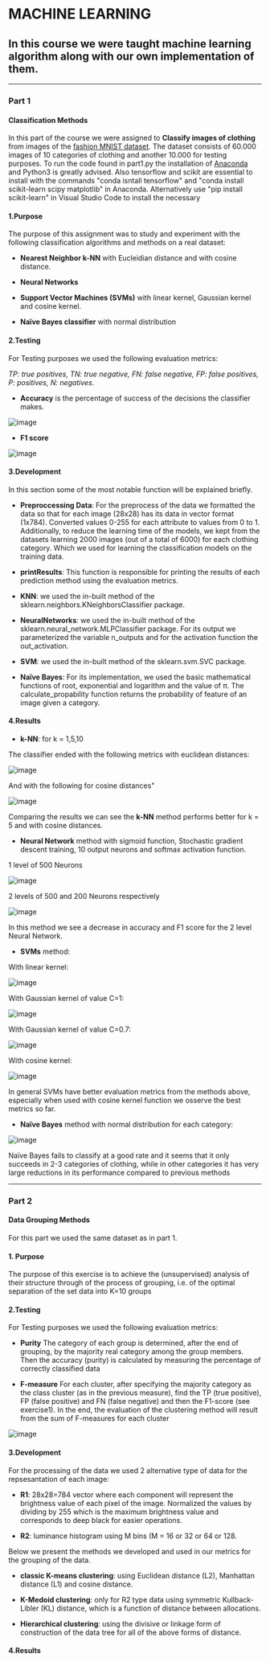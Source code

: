 # MACHINE LEARNING

## In this course we were taught machine learning algorithm along with our own implementation of them.

---

### Part 1

#### Classification Methods

In this part of the course we were assigned to **Classify images of clothing** from images of the [fashion MNIST dataset](https://www.tensorflow.org/tutorials/keras/classification).
The dataset consists of 60.000 images of 10 categories of clothing and another 10.000 for testing purposes.
To run the code found in part1.py the installation of [Anaconda](www.anaconda.com) and Python3 is greatly advised. Also tensorflow and scikit are essential to install with the commands "conda isntall tensorflow" and "conda install scikit-learn scipy matplotlib" in Anaconda.
Alternatively use "pip install scikit-learn" in Visual Studio Code to install the necessary 


#### 1.Purpose
<p> The purpose of this assignment was to study and experiment with the following classification algorithms and methods on a real dataset:

- **Nearest Neighbor k-NN** with Eucleidian distance and with cosine distance.

- **Neural Networks**

- **Support Vector Machines (SVMs)** with linear kernel, Gaussian kernel and cosine kernel.

- **Naïve Bayes classifier** with normal distribution

</p> 

#### 2.Testing 
<p>
For Testing purposes we used the following evaluation metrics:
  
*TP: true positives, TN: true negative, FN: false negative, FP: false positives, P: positives, N: negatives.*

- **Accuracy** is the percentage of success of the decisions the classifier makes.

![image](https://user-images.githubusercontent.com/91612373/206761897-9b785d5a-7d0c-463d-ac36-8fe8c95cdc74.png)

- **F1 score**
  
![image](https://user-images.githubusercontent.com/91612373/206761920-67742556-094c-4d17-a008-4bb37695624d.png)


</p> 

#### 3.Development 
<p>
  In this section some of the most notable function will be explained briefly.
  
  - **Preproccessing Data**: For the preprocess of the data we formatted the data so that for each image
(28x28) has its data in vector format (1x784).
Converted values 0-255 for each attribute to values from 0 to 1.
Additionally, to reduce the learning time of the models, we kept from the datasets
learning 2000 images (out of a total of 6000) for each clothing category. Which we used for
learning the classification models on the training data.

  - **printResults**: This function is responsible for printing the results of each prediction
method using the evaluation metrics.

  - **KNN**: we used the in-built method of the sklearn.neighbors.KNeighborsClassifier package.

  - **NeuralNetworks**: we used the in-built method of the sklearn.neural_network.MLPClassifier package. For
its output we parameterized the variable n_outputs and for the activation function the
out_activation.

  - **SVM**: we used the in-built method of the sklearn.svm.SVC package.

  - **Naïve Bayes**: For its implementation, we used the basic mathematical functions of root, exponential and
logarithm and the value of π. The calculate_propability function returns the probability of
feature of an image given a category.
  
</p> 

#### 4.Results 
<p>
  
  - **k-NN**: for k = 1,5,10
  
The classifier ended with the following metrics with euclidean distances:
  
  ![image](https://user-images.githubusercontent.com/91612373/206764553-5ea72f83-915d-49a5-a6ce-b0cc37704419.png)

  
And with the following for cosine distances"
  
  ![image](https://user-images.githubusercontent.com/91612373/206764586-6ee8e64a-cb7d-4141-8110-7a26654eb8fc.png)

Comparing the results we can see the **k-NN** method performs better for k = 5 and with cosine distances.
  
  - **Neural Network** method with sigmoid function, Stochastic gradient descent training, 10 output neurons and softmax activation function. 
  
1 level of 500 Neurons
  
  ![image](https://user-images.githubusercontent.com/91612373/206765090-55cd91d5-06c4-4c05-848c-f8c778690b13.png)
  
2 levels of 500 and 200 Neurons respectively
  
  ![image](https://user-images.githubusercontent.com/91612373/206765128-4c190ab6-e261-4e85-b875-506c9b3a753a.png)
  
In this method we see a decrease in accuracy and F1 score for the 2 level Neural Network.
  
  - **SVMs** method:
 
With linear kernel:
  
  ![image](https://user-images.githubusercontent.com/91612373/206765645-6ff3686a-3656-4040-b2f1-3e13ba98a35c.png)

With Gaussian kernel of value C=1:
  
  ![image](https://user-images.githubusercontent.com/91612373/206765674-6c55c756-ae10-457f-bb08-1356f7751577.png)

With Gaussian kernel of value C=0.7:
  
  ![image](https://user-images.githubusercontent.com/91612373/206765660-3c8669e2-51c9-4f3b-be88-d4989079003e.png)

With cosine kernel:
  
  ![image](https://user-images.githubusercontent.com/91612373/206765690-ce2cd2e0-fea7-4059-8519-c37c57021f86.png)

  
In general SVMs have better evaluation metrics from the methods above, especially when used with cosine kernel function we osserve the best metrics so far.
  
  - **Naïve Bayes** method with normal distribution for each category:
  
  ![image](https://user-images.githubusercontent.com/91612373/206765987-49579f9a-5847-4bb3-8ff5-02cfcd7b4385.png)

Naïve Bayes fails to classify at a good rate
and it seems that it only succeeds in 2-3 categories
of clothing, while in other categories it has very large reductions in
its performance compared to previous methods
 
</p> 


---

### Part 2

#### Data Grouping Methods

For this part we used the same dataset as in part 1.

#### 1. Purpose

<p>
 The purpose of this exercise is
to achieve the (unsupervised) analysis of their structure through
of the process of grouping, i.e. of the optimal separation of the set
data into K=10 groups
</p> 


#### 2.Testing 
<p>
For Testing purposes we used the following evaluation metrics:

- **Purity** The category of each group is determined, after the end of grouping,
by the majority real category among the group members.
Then the accuracy (purity) is calculated by measuring the percentage of correctly 
classified data

- **F-measure** For each cluster, after specifying the majority category as the class
cluster (as in the previous measure), find the TP (true positive), FP
(false positive) and FN (false negative) and then the F1-score (see
exercise1). In the end, the evaluation of the clustering method will result from the
sum of F-measures for each cluster
  
![image](https://user-images.githubusercontent.com/91612373/206768818-b1540c39-2d00-4123-acfc-2f4966f16581.png)

</p> 

#### 3.Development 
<p>
  For the processing of the data we used 2 alternative type of data for the repsesantation of each image:
  
  - **R1**: 28x28=784 vector where each component will represent the
brightness value of each pixel of the image. Normalized the values by dividing by 255 which is the maximum brightness value and
corresponds to deep black for easier operations.
  
  - **R2**: luminance histogram using M bins (M = 16 or 32 or 64 or 128.
  
  Below we present the methods we developed and used in our metrics for the grouping of the data.

  - **classic K-means clustering**: using Euclidean distance (L2), Manhattan distance (L1) and cosine distance.
  
  - **K-Medoid clustering**: only for R2 type data using symmetric Kullback- Libler (KL) distance, which is a function of distance between allocations.
  
  - **Hierarchical clustering**: using the divisive or linkage form of construction of the data tree for all of the above forms of distance.

</p> 

#### 4.Results 
<p>
  
</p> 
